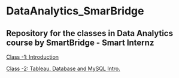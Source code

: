 # DataAnalytics_SmarBridge
Repository for the classes in Data Analytics course by SmartBridge - Smart Internz
------------------------------------------------------------------------------------



[Class -1: Introduction](https://github.com/ankitpriyadarshii/DataAnalytics_SmarBridge/blob/main/Class%201.txt)

[Class -2: Tableau, Database and MySQL Intro.](https://github.com/ankitpriyadarshii/DataAnalytics_SmarBridge/blob/main/Class%202.txt)
